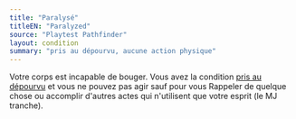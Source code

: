 ```yaml
---
title: "Paralysé"
titleEN: "Paralyzed"
source: "Playtest Pathfinder"
layout: condition
summary: "pris au dépourvu, aucune action physique"
---
```


Votre corps est incapable de bouger. Vous avez la condition [pris au dépourvu](pris-au-dépourvu.html) et vous ne pouvez pas agir sauf pour vous Rappeler de quelque chose ou accomplir d'autres actes qui n'utilisent que votre esprit (le MJ tranche).